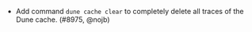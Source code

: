 - Add command `dune cache clear` to completely delete all traces of the Dune
  cache. (#8975, @nojb)
